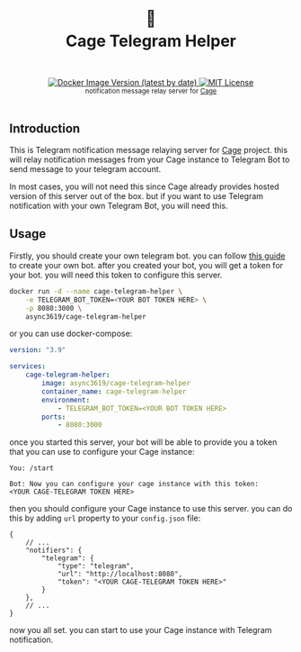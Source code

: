 <h1 align="center">
  <br />
  🦜
  <br />
  Cage Telegram Helper
  <sup>
    <br />
    <br />
  </sup>    
</h1>

<div align="center">
    <a href="https://registry.hub.docker.com/r/async3619/cage-telegram-helper">
        <img alt="Docker Image Version (latest by date)" src="https://img.shields.io/docker/v/async3619/cage-telegram-helper?label=docker&style=flat-square">
    </a>
    <a href="https://github.com/async3619/cage-telegram-helper/blob/main/LICENSE">
        <img src="https://img.shields.io/github/license/async3619/cage-telegram-helper.svg?style=flat-square" alt="MIT License" />
    </a>
    <br />
    <sup>notification message relay server for <a href="https://github.com/async3619/cage">Cage</a></sup>
    <br />
    <br />
</div>

## Introduction

This is Telegram notification message relaying server for [Cage](https://github.com/async3619/cage) project. this will relay notification messages from your Cage instance to Telegram Bot to send message to your telegram account.

In most cases, you will not need this since Cage already provides hosted version of this server out of the box. but if you want to use Telegram notification with your own Telegram Bot, you will need this.

## Usage

Firstly, you should create your own telegram bot. you can follow [this guide](https://core.telegram.org/bots/features#botfather) to create your own bot. after you created your bot, you will get a token for your bot. you will need this token to configure this server.

```bash
docker run -d --name cage-telegram-helper \
    -e TELEGRAM_BOT_TOKEN=<YOUR BOT TOKEN HERE> \
    -p 8080:3000 \
    async3619/cage-telegram-helper
```

or you can use docker-compose:

```yaml
version: "3.9"

services:
    cage-telegram-helper:
        image: async3619/cage-telegram-helper
        container_name: cage-telegram-helper
        environment:
            - TELEGRAM_BOT_TOKEN=<YOUR BOT TOKEN HERE>
        ports:
            - 8080:3000
```

once you started this server, your bot will be able to provide you a token that you can use to configure your Cage instance:

```text
You: /start

Bot: Now you can configure your cage instance with this token:
<YOUR CAGE-TELEGRAM TOKEN HERE>
```

then you should configure your Cage instance to use this server. you can do this by adding `url` property to your `config.json` file:

```json5
{
    // ...
    "notifiers": {
        "telegram": {
            "type": "telegram",
            "url": "http://localhost:8080",
            "token": "<YOUR CAGE-TELEGRAM TOKEN HERE>"
        }
    },
    // ...
}
```
now you all set. you can start to use your Cage instance with Telegram notification.

